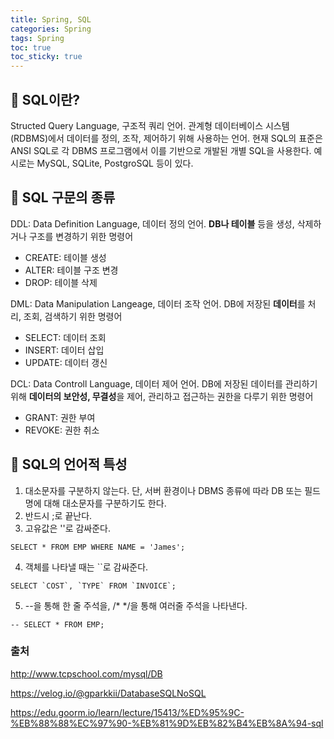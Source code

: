 ```yaml
---
title: Spring, SQL
categories: Spring
tags: Spring
toc: true
toc_sticky: true
---
```


## 📌 SQL이란?

Structed Query Language, 구조적 쿼리 언어. 관계형 데이터베이스 시스템 (RDBMS)에서 데이터를 정의, 조작, 제어하기 위해 사용하는 언어. 현재 SQL의 표준은 ANSI SQL로 각 DBMS 프로그램에서 이를 기반으로 개발된 개별 SQL을 사용한다. 예시로는 MySQL, SQLite, PostgroSQL 등이 있다. 

## 📌 SQL 구문의 종류

DDL: Data Definition Language, 데이터 정의 언어. **DB나 테이블** 등을 생성, 삭제하거나 구조를 변경하기 위한 명령어

- CREATE: 테이블 생성
- ALTER: 테이블 구조 변경
- DROP: 테이블 삭제

DML: Data Manipulation Langeage, 데이터 조작 언어. DB에 저장된 **데이터**를 처리, 조회, 검색하기 위한 명령어

- SELECT: 데이터 조회
- INSERT: 데이터 삽입
- UPDATE: 데이터 갱신

DCL: Data Controll Language, 데이터 제어 언어. DB에 저장된 데이터를 관리하기 위해 **데이터의 보안성, 무결성**을 제어, 관리하고 접근하는 권한을 다루기 위한 명령어

- GRANT: 권한 부여
- REVOKE: 권한 취소

## 📌 SQL의 언어적 특성

1. 대소문자를 구분하지 않는다. 단, 서버 환경이나 DBMS 종류에 따라 DB 또는 필드명에 대해 대소문자를 구분하기도 한다.
2. 반드시 ;로 끝난다.
3. 고유값은 ''로 감싸준다.
```
SELECT * FROM EMP WHERE NAME = 'James';
```
4. 객체를 나타낼 때는 ``로 감싸준다.
```
SELECT `COST`, `TYPE` FROM `INVOICE`;
```
5. --을 통해 한 줄 주석을, /* */을 통해 여러줄 주석을 나타낸다.
```
-- SELECT * FROM EMP;
```
### 출처

http://www.tcpschool.com/mysql/DB

https://velog.io/@gparkkii/DatabaseSQLNoSQL

https://edu.goorm.io/learn/lecture/15413/%ED%95%9C-%EB%88%88%EC%97%90-%EB%81%9D%EB%82%B4%EB%8A%94-sql